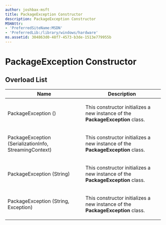 ```yaml
---
author: joshbax-msft
title: PackageException Constructor
description: PackageException Constructor
MSHAttr:
- 'PreferredSiteName:MSDN'
- 'PreferredLib:/library/windows/hardware'
ms.assetid: 304863d0-48f7-4573-b3de-1513e779955b
---
```


# PackageException Constructor


## Overload List


<table>
<colgroup>
<col width="50%" />
<col width="50%" />
</colgroup>
<thead>
<tr class="header">
<th>Name</th>
<th>Description</th>
</tr>
</thead>
<tbody>
<tr class="odd">
<td><p>PackageException ()</p></td>
<td><p>This constructor initializes a new instance of the <strong>PackageException</strong> class.</p></td>
</tr>
<tr class="even">
<td><p>PackageException (SerializationInfo, StreamingContext)</p></td>
<td><p>This constructor initializes a new instance of the <strong>PackageException</strong> class.</p></td>
</tr>
<tr class="odd">
<td><p>PackageException (String)</p></td>
<td><p>This constructor initializes a new instance of the <strong>PackageException</strong> class.</p></td>
</tr>
<tr class="even">
<td><p>PackageException (String, Exception)</p></td>
<td><p>This constructor initializes a new instance of the <strong>PackageException</strong> class.</p></td>
</tr>
</tbody>
</table>

 

 

 






